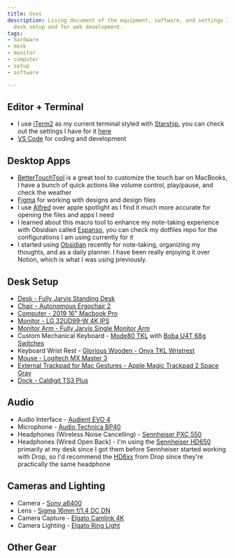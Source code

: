 ```yaml
---
title: Uses
description: Living document of the equipment, software, and settings I use for my
  desk setup and for web development.
tags:
- hardware
- desk
- monitor
- computer
- setup
- software

---
```

## Editor + Terminal

* I use [iTerm2](https://iterm2.com/ "iTerm2") as my current terminal styled with [Starship](https://starship.rs/ "Starship"), you can check out the settings I have for it [here](https://github.com/brooksztb/dotfiles "here")
* [VS Code](https://code.visualstudio.com/ "VS Code") for coding and development

## Desktop Apps

* [BetterTouchTool](https://folivora.ai/ "BetterTouchTool") is a great tool to customize the touch bar on MacBooks, I have a bunch of quick actions like volume control, play/pause, and check the weather
* [Figma](https://www.figma.com/ "Figma") for working with designs and design files
* I use [Alfred]() over apple spotlight as I find it much more accurate for opening the files and apps I need
* I learned about this macro tool to enhance my note-taking experience with Obsidian called [Espanso](https://espanso.org/ "Espanso"), you can check my dotfiles repo for the configurations I am using currently for it
* I started using [Obsidian](https://obsidian.md "Obsidian") recently for note-taking, organizing my thoughts, and as a daily planner. I have been really enjoying it over Notion, which is what I was using previously.

## Desk Setup

* [Desk - Fully Jarvis Standing Desk](https://www.fully.com/jarvis-adjustable-height-desk-laminate.html)
* [Chair - Autonomous Ergochair 2](https://www.autonomous.ai/?quickview=ergonomic-chair&category=office-chairs "Ergochair 2")
* [Computer - 2019 16" Macbook Pro](https://www.apple.com/shop/buy-mac/macbook-pro/16-inch-space-gray-2.3ghz-8-core-processor-1tb)
* [Monitor - LG 32UD99-W 4K IPS](https://www.bhphotovideo.com/c/product/1312886-REG/lg_32ud99_w_32_16_9_hdr10.html)
* [Monitor Arm - Fully Jarvis Single Monitor Arm](https://www.fully.com/jarvis-monitor-arm.html)
* Custom Mechanical Keyboard - [Mode80 TKL](https://shop.modedesigns.com/collections/keyboards/products/eighty?variant=33104821026898) with [Boba U4T 68g Switches](https://mkultra.click/boba-tactile-u4t-switches/)
* Keyboard Wrist Rest - [Glorious Wooden - Onyx TKL Wristrest](https://www.pcgamingrace.com/products/glorious-wood-keyboard-wrist-rest)
* [Mouse - Logitech MX Master 3](https://www.amazon.com/Logitech-Master-Advanced-Wireless-Mouse/dp/B07S395RWD)
* [External Trackpad for Mac Gestures - Apple Magic Trackpad 2 Space Gray](https://www.apple.com/shop/product/MJ2R2LL/A/magic-trackpad-2-silver)
* [Dock - Caldigit TS3 Plus](https://www.bhphotovideo.com/c/product/1434943-REG/caldigit_500561_ts3_thunderbolt_3_docking.html)

## Audio

* Audio Interface - [Audient EVO 4](https://www.sweetwater.com/store/detail/EVO4--audient-evo-4-usb-audio-interface)
* Microphone - [Audio Technica BP40](https://www.sweetwater.com/store/detail/BP40--audio-technica-bp40)
* Headphones (Wireless Noise Cancelling) - [Sennheiser PXC 550](https://www.amazon.com/Sennheiser-PXC-550-Wireless-Cancelling/dp/B01E3XLNA0)
* Headphones (Wired Open Back) - I'm using the [Sennheiser HD650](https://www.sweetwater.com/store/detail/HD650--sennheiser-hd-650-open-back-audiophile-and-reference-headphones) primarily at my desk since I got them before Sennheiser started working with Drop, so I'd recommend the [HD6xx](https://drop.com/buy/massdrop-sennheiser-hd6xx) from Drop since they're practically the same headphone

## Cameras and Lighting

* Camera - [Sony a6400](https://www.bhphotovideo.com/c/product/1453768-REG/sony_ilce_6400_b_alpha_a6400_mirrorless_digital.html)
* Lens - [Sigma 16mm f/1.4 DC DN](https://www.bhphotovideo.com/c/product/1369132-REG/sigma_402965_16mm_f_1_4_dc_dn.html)
* Camera Capture - [Elgato Camlink 4K](https://www.elgato.com/en/cam-link-4k)
* Camera Lighting - [Elgato Ring Light](https://www.elgato.com/en/ring-light)

## Other Gear